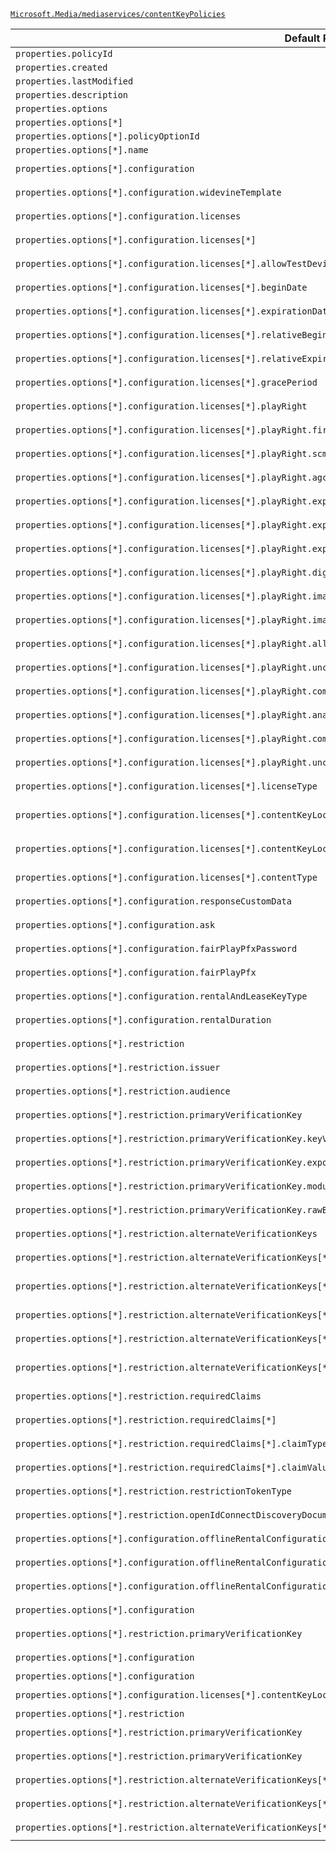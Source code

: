 [`Microsoft.Media/mediaservices/contentKeyPolicies`](https://docs.microsoft.com/en-us/azure/templates/microsoft.media/mediaservices/contentkeypolicies)

| Default Path | Alias |
|---|---|
| `properties.policyId` | `Microsoft.Media/mediaServices/contentKeyPolicies/policyId` |
| `properties.created` | `Microsoft.Media/mediaServices/contentKeyPolicies/created` |
| `properties.lastModified` | `Microsoft.Media/mediaServices/contentKeyPolicies/lastModified` |
| `properties.description` | `Microsoft.Media/mediaServices/contentKeyPolicies/description` |
| `properties.options` | `Microsoft.Media/mediaServices/contentKeyPolicies/options` |
| `properties.options[*]` | `Microsoft.Media/mediaServices/contentKeyPolicies/options[*]` |
| `properties.options[*].policyOptionId` | `Microsoft.Media/mediaServices/contentKeyPolicies/options[*].policyOptionId` |
| `properties.options[*].name` | `Microsoft.Media/mediaServices/contentKeyPolicies/options[*].name` |
| `properties.options[*].configuration` | `Microsoft.Media/mediaServices/contentKeyPolicies/options[*].configuration.#Microsoft-Media-ContentKeyPolicyWidevineConfiguration` |
| `properties.options[*].configuration.widevineTemplate` | `Microsoft.Media/mediaServices/contentKeyPolicies/options[*].configuration.#Microsoft-Media-ContentKeyPolicyWidevineConfiguration.widevineTemplate` |
| `properties.options[*].configuration.licenses` | `Microsoft.Media/mediaServices/contentKeyPolicies/options[*].configuration.#Microsoft-Media-ContentKeyPolicyPlayReadyConfiguration.licenses` |
| `properties.options[*].configuration.licenses[*]` | `Microsoft.Media/mediaServices/contentKeyPolicies/options[*].configuration.#Microsoft-Media-ContentKeyPolicyPlayReadyConfiguration.licenses[*]` |
| `properties.options[*].configuration.licenses[*].allowTestDevices` | `Microsoft.Media/mediaServices/contentKeyPolicies/options[*].configuration.#Microsoft-Media-ContentKeyPolicyPlayReadyConfiguration.licenses[*].allowTestDevices` |
| `properties.options[*].configuration.licenses[*].beginDate` | `Microsoft.Media/mediaServices/contentKeyPolicies/options[*].configuration.#Microsoft-Media-ContentKeyPolicyPlayReadyConfiguration.licenses[*].beginDate` |
| `properties.options[*].configuration.licenses[*].expirationDate` | `Microsoft.Media/mediaServices/contentKeyPolicies/options[*].configuration.#Microsoft-Media-ContentKeyPolicyPlayReadyConfiguration.licenses[*].expirationDate` |
| `properties.options[*].configuration.licenses[*].relativeBeginDate` | `Microsoft.Media/mediaServices/contentKeyPolicies/options[*].configuration.#Microsoft-Media-ContentKeyPolicyPlayReadyConfiguration.licenses[*].relativeBeginDate` |
| `properties.options[*].configuration.licenses[*].relativeExpirationDate` | `Microsoft.Media/mediaServices/contentKeyPolicies/options[*].configuration.#Microsoft-Media-ContentKeyPolicyPlayReadyConfiguration.licenses[*].relativeExpirationDate` |
| `properties.options[*].configuration.licenses[*].gracePeriod` | `Microsoft.Media/mediaServices/contentKeyPolicies/options[*].configuration.#Microsoft-Media-ContentKeyPolicyPlayReadyConfiguration.licenses[*].gracePeriod` |
| `properties.options[*].configuration.licenses[*].playRight` | `Microsoft.Media/mediaServices/contentKeyPolicies/options[*].configuration.#Microsoft-Media-ContentKeyPolicyPlayReadyConfiguration.licenses[*].playRight` |
| `properties.options[*].configuration.licenses[*].playRight.firstPlayExpiration` | `Microsoft.Media/mediaServices/contentKeyPolicies/options[*].configuration.#Microsoft-Media-ContentKeyPolicyPlayReadyConfiguration.licenses[*].playRight.firstPlayExpiration` |
| `properties.options[*].configuration.licenses[*].playRight.scmsRestriction` | `Microsoft.Media/mediaServices/contentKeyPolicies/options[*].configuration.#Microsoft-Media-ContentKeyPolicyPlayReadyConfiguration.licenses[*].playRight.scmsRestriction` |
| `properties.options[*].configuration.licenses[*].playRight.agcAndColorStripeRestriction` | `Microsoft.Media/mediaServices/contentKeyPolicies/options[*].configuration.#Microsoft-Media-ContentKeyPolicyPlayReadyConfiguration.licenses[*].playRight.agcAndColorStripeRestriction` |
| `properties.options[*].configuration.licenses[*].playRight.explicitAnalogTelevisionOutputRestriction` | `Microsoft.Media/mediaServices/contentKeyPolicies/options[*].configuration.#Microsoft-Media-ContentKeyPolicyPlayReadyConfiguration.licenses[*].playRight.explicitAnalogTelevisionOutputRestriction` |
| `properties.options[*].configuration.licenses[*].playRight.explicitAnalogTelevisionOutputRestriction.bestEffort` | `Microsoft.Media/mediaServices/contentKeyPolicies/options[*].configuration.#Microsoft-Media-ContentKeyPolicyPlayReadyConfiguration.licenses[*].playRight.explicitAnalogTelevisionOutputRestriction.bestEffort` |
| `properties.options[*].configuration.licenses[*].playRight.explicitAnalogTelevisionOutputRestriction.configurationData` | `Microsoft.Media/mediaServices/contentKeyPolicies/options[*].configuration.#Microsoft-Media-ContentKeyPolicyPlayReadyConfiguration.licenses[*].playRight.explicitAnalogTelevisionOutputRestriction.configurationData` |
| `properties.options[*].configuration.licenses[*].playRight.digitalVideoOnlyContentRestriction` | `Microsoft.Media/mediaServices/contentKeyPolicies/options[*].configuration.#Microsoft-Media-ContentKeyPolicyPlayReadyConfiguration.licenses[*].playRight.digitalVideoOnlyContentRestriction` |
| `properties.options[*].configuration.licenses[*].playRight.imageConstraintForAnalogComponentVideoRestriction` | `Microsoft.Media/mediaServices/contentKeyPolicies/options[*].configuration.#Microsoft-Media-ContentKeyPolicyPlayReadyConfiguration.licenses[*].playRight.imageConstraintForAnalogComponentVideoRestriction` |
| `properties.options[*].configuration.licenses[*].playRight.imageConstraintForAnalogComputerMonitorRestriction` | `Microsoft.Media/mediaServices/contentKeyPolicies/options[*].configuration.#Microsoft-Media-ContentKeyPolicyPlayReadyConfiguration.licenses[*].playRight.imageConstraintForAnalogComputerMonitorRestriction` |
| `properties.options[*].configuration.licenses[*].playRight.allowPassingVideoContentToUnknownOutput` | `Microsoft.Media/mediaServices/contentKeyPolicies/options[*].configuration.#Microsoft-Media-ContentKeyPolicyPlayReadyConfiguration.licenses[*].playRight.allowPassingVideoContentToUnknownOutput` |
| `properties.options[*].configuration.licenses[*].playRight.uncompressedDigitalVideoOpl` | `Microsoft.Media/mediaServices/contentKeyPolicies/options[*].configuration.#Microsoft-Media-ContentKeyPolicyPlayReadyConfiguration.licenses[*].playRight.uncompressedDigitalVideoOpl` |
| `properties.options[*].configuration.licenses[*].playRight.compressedDigitalVideoOpl` | `Microsoft.Media/mediaServices/contentKeyPolicies/options[*].configuration.#Microsoft-Media-ContentKeyPolicyPlayReadyConfiguration.licenses[*].playRight.compressedDigitalVideoOpl` |
| `properties.options[*].configuration.licenses[*].playRight.analogVideoOpl` | `Microsoft.Media/mediaServices/contentKeyPolicies/options[*].configuration.#Microsoft-Media-ContentKeyPolicyPlayReadyConfiguration.licenses[*].playRight.analogVideoOpl` |
| `properties.options[*].configuration.licenses[*].playRight.compressedDigitalAudioOpl` | `Microsoft.Media/mediaServices/contentKeyPolicies/options[*].configuration.#Microsoft-Media-ContentKeyPolicyPlayReadyConfiguration.licenses[*].playRight.compressedDigitalAudioOpl` |
| `properties.options[*].configuration.licenses[*].playRight.uncompressedDigitalAudioOpl` | `Microsoft.Media/mediaServices/contentKeyPolicies/options[*].configuration.#Microsoft-Media-ContentKeyPolicyPlayReadyConfiguration.licenses[*].playRight.uncompressedDigitalAudioOpl` |
| `properties.options[*].configuration.licenses[*].licenseType` | `Microsoft.Media/mediaServices/contentKeyPolicies/options[*].configuration.#Microsoft-Media-ContentKeyPolicyPlayReadyConfiguration.licenses[*].licenseType` |
| `properties.options[*].configuration.licenses[*].contentKeyLocation` | `Microsoft.Media/mediaServices/contentKeyPolicies/options[*].configuration.#Microsoft-Media-ContentKeyPolicyPlayReadyConfiguration.licenses[*].contentKeyLocation.#Microsoft-Media-ContentKeyPolicyPlayReadyContentEncryptionKeyFromKeyIdentifier` |
| `properties.options[*].configuration.licenses[*].contentKeyLocation.keyId` | `Microsoft.Media/mediaServices/contentKeyPolicies/options[*].configuration.#Microsoft-Media-ContentKeyPolicyPlayReadyConfiguration.licenses[*].contentKeyLocation.#Microsoft-Media-ContentKeyPolicyPlayReadyContentEncryptionKeyFromKeyIdentifier.keyId` |
| `properties.options[*].configuration.licenses[*].contentType` | `Microsoft.Media/mediaServices/contentKeyPolicies/options[*].configuration.#Microsoft-Media-ContentKeyPolicyPlayReadyConfiguration.licenses[*].contentType` |
| `properties.options[*].configuration.responseCustomData` | `Microsoft.Media/mediaServices/contentKeyPolicies/options[*].configuration.#Microsoft-Media-ContentKeyPolicyPlayReadyConfiguration.responseCustomData` |
| `properties.options[*].configuration.ask` | `Microsoft.Media/mediaServices/contentKeyPolicies/options[*].configuration.#Microsoft-Media-ContentKeyPolicyFairPlayConfiguration.ask` |
| `properties.options[*].configuration.fairPlayPfxPassword` | `Microsoft.Media/mediaServices/contentKeyPolicies/options[*].configuration.#Microsoft-Media-ContentKeyPolicyFairPlayConfiguration.fairPlayPfxPassword` |
| `properties.options[*].configuration.fairPlayPfx` | `Microsoft.Media/mediaServices/contentKeyPolicies/options[*].configuration.#Microsoft-Media-ContentKeyPolicyFairPlayConfiguration.fairPlayPfx` |
| `properties.options[*].configuration.rentalAndLeaseKeyType` | `Microsoft.Media/mediaServices/contentKeyPolicies/options[*].configuration.#Microsoft-Media-ContentKeyPolicyFairPlayConfiguration.rentalAndLeaseKeyType` |
| `properties.options[*].configuration.rentalDuration` | `Microsoft.Media/mediaServices/contentKeyPolicies/options[*].configuration.#Microsoft-Media-ContentKeyPolicyFairPlayConfiguration.rentalDuration` |
| `properties.options[*].restriction` | `Microsoft.Media/mediaServices/contentKeyPolicies/options[*].restriction.#Microsoft-Media-ContentKeyPolicyTokenRestriction` |
| `properties.options[*].restriction.issuer` | `Microsoft.Media/mediaServices/contentKeyPolicies/options[*].restriction.#Microsoft-Media-ContentKeyPolicyTokenRestriction.issuer` |
| `properties.options[*].restriction.audience` | `Microsoft.Media/mediaServices/contentKeyPolicies/options[*].restriction.#Microsoft-Media-ContentKeyPolicyTokenRestriction.audience` |
| `properties.options[*].restriction.primaryVerificationKey` | `Microsoft.Media/mediaServices/contentKeyPolicies/options[*].restriction.#Microsoft-Media-ContentKeyPolicyTokenRestriction.primaryVerificationKey.#Microsoft-Media-ContentKeyPolicySymmetricTokenKey` |
| `properties.options[*].restriction.primaryVerificationKey.keyValue` | `Microsoft.Media/mediaServices/contentKeyPolicies/options[*].restriction.#Microsoft-Media-ContentKeyPolicyTokenRestriction.primaryVerificationKey.#Microsoft-Media-ContentKeyPolicySymmetricTokenKey.keyValue` |
| `properties.options[*].restriction.primaryVerificationKey.exponent` | `Microsoft.Media/mediaServices/contentKeyPolicies/options[*].restriction.#Microsoft-Media-ContentKeyPolicyTokenRestriction.primaryVerificationKey.#Microsoft-Media-ContentKeyPolicyRsaTokenKey.exponent` |
| `properties.options[*].restriction.primaryVerificationKey.modulus` | `Microsoft.Media/mediaServices/contentKeyPolicies/options[*].restriction.#Microsoft-Media-ContentKeyPolicyTokenRestriction.primaryVerificationKey.#Microsoft-Media-ContentKeyPolicyRsaTokenKey.modulus` |
| `properties.options[*].restriction.primaryVerificationKey.rawBody` | `Microsoft.Media/mediaServices/contentKeyPolicies/options[*].restriction.#Microsoft-Media-ContentKeyPolicyTokenRestriction.primaryVerificationKey.#Microsoft-Media-ContentKeyPolicyX509CertificateTokenKey.rawBody` |
| `properties.options[*].restriction.alternateVerificationKeys` | `Microsoft.Media/mediaServices/contentKeyPolicies/options[*].restriction.#Microsoft-Media-ContentKeyPolicyTokenRestriction.alternateVerificationKeys` |
| `properties.options[*].restriction.alternateVerificationKeys[*]` | `Microsoft.Media/mediaServices/contentKeyPolicies/options[*].restriction.#Microsoft-Media-ContentKeyPolicyTokenRestriction.alternateVerificationKeys[*]` |
| `properties.options[*].restriction.alternateVerificationKeys[*].keyValue` | `Microsoft.Media/mediaServices/contentKeyPolicies/options[*].restriction.#Microsoft-Media-ContentKeyPolicyTokenRestriction.alternateVerificationKeys[*].#Microsoft-Media-ContentKeyPolicySymmetricTokenKey.keyValue` |
| `properties.options[*].restriction.alternateVerificationKeys[*].exponent` | `Microsoft.Media/mediaServices/contentKeyPolicies/options[*].restriction.#Microsoft-Media-ContentKeyPolicyTokenRestriction.alternateVerificationKeys[*].#Microsoft-Media-ContentKeyPolicyRsaTokenKey.exponent` |
| `properties.options[*].restriction.alternateVerificationKeys[*].modulus` | `Microsoft.Media/mediaServices/contentKeyPolicies/options[*].restriction.#Microsoft-Media-ContentKeyPolicyTokenRestriction.alternateVerificationKeys[*].#Microsoft-Media-ContentKeyPolicyRsaTokenKey.modulus` |
| `properties.options[*].restriction.alternateVerificationKeys[*].rawBody` | `Microsoft.Media/mediaServices/contentKeyPolicies/options[*].restriction.#Microsoft-Media-ContentKeyPolicyTokenRestriction.alternateVerificationKeys[*].#Microsoft-Media-ContentKeyPolicyX509CertificateTokenKey.rawBody` |
| `properties.options[*].restriction.requiredClaims` | `Microsoft.Media/mediaServices/contentKeyPolicies/options[*].restriction.#Microsoft-Media-ContentKeyPolicyTokenRestriction.requiredClaims` |
| `properties.options[*].restriction.requiredClaims[*]` | `Microsoft.Media/mediaServices/contentKeyPolicies/options[*].restriction.#Microsoft-Media-ContentKeyPolicyTokenRestriction.requiredClaims[*]` |
| `properties.options[*].restriction.requiredClaims[*].claimType` | `Microsoft.Media/mediaServices/contentKeyPolicies/options[*].restriction.#Microsoft-Media-ContentKeyPolicyTokenRestriction.requiredClaims[*].claimType` |
| `properties.options[*].restriction.requiredClaims[*].claimValue` | `Microsoft.Media/mediaServices/contentKeyPolicies/options[*].restriction.#Microsoft-Media-ContentKeyPolicyTokenRestriction.requiredClaims[*].claimValue` |
| `properties.options[*].restriction.restrictionTokenType` | `Microsoft.Media/mediaServices/contentKeyPolicies/options[*].restriction.#Microsoft-Media-ContentKeyPolicyTokenRestriction.restrictionTokenType` |
| `properties.options[*].restriction.openIdConnectDiscoveryDocument` | `Microsoft.Media/mediaServices/contentKeyPolicies/options[*].restriction.#Microsoft-Media-ContentKeyPolicyTokenRestriction.openIdConnectDiscoveryDocument` |
| `properties.options[*].configuration.offlineRentalConfiguration` | `Microsoft.Media/mediaServices/contentKeyPolicies/options[*].configuration.#Microsoft-Media-ContentKeyPolicyFairPlayConfiguration.offlineRentalConfiguration` |
| `properties.options[*].configuration.offlineRentalConfiguration.playbackDurationSeconds` | `Microsoft.Media/mediaServices/contentKeyPolicies/options[*].configuration.#Microsoft-Media-ContentKeyPolicyFairPlayConfiguration.offlineRentalConfiguration.playbackDurationSeconds` |
| `properties.options[*].configuration.offlineRentalConfiguration.storageDurationSeconds` | `Microsoft.Media/mediaServices/contentKeyPolicies/options[*].configuration.#Microsoft-Media-ContentKeyPolicyFairPlayConfiguration.offlineRentalConfiguration.storageDurationSeconds` |
| `properties.options[*].configuration` | `Microsoft.Media/mediaServices/contentKeyPolicies/options[*].configuration.#Microsoft-Media-ContentKeyPolicyFairPlayConfiguration` |
| `properties.options[*].restriction.primaryVerificationKey` | `Microsoft.Media/mediaServices/contentKeyPolicies/options[*].restriction.#Microsoft-Media-ContentKeyPolicyTokenRestriction.primaryVerificationKey.#Microsoft-Media-ContentKeyPolicyX509CertificateTokenKey` |
| `properties.options[*].configuration` | `Microsoft.Media/mediaServices/contentKeyPolicies/options[*].configuration.#Microsoft-Media-ContentKeyPolicyPlayReadyConfiguration` |
| `properties.options[*].configuration` | `Microsoft.Media/mediaServices/contentKeyPolicies/options[*].configuration` |
| `properties.options[*].configuration.licenses[*].contentKeyLocation` | `Microsoft.Media/mediaServices/contentKeyPolicies/options[*].configuration.#Microsoft-Media-ContentKeyPolicyPlayReadyConfiguration.licenses[*].contentKeyLocation` |
| `properties.options[*].restriction` | `Microsoft.Media/mediaServices/contentKeyPolicies/options[*].restriction` |
| `properties.options[*].restriction.primaryVerificationKey` | `Microsoft.Media/mediaServices/contentKeyPolicies/options[*].restriction.#Microsoft-Media-ContentKeyPolicyTokenRestriction.primaryVerificationKey.#Microsoft-Media-ContentKeyPolicyRsaTokenKey` |
| `properties.options[*].restriction.primaryVerificationKey` | `Microsoft.Media/mediaServices/contentKeyPolicies/options[*].restriction.#Microsoft-Media-ContentKeyPolicyTokenRestriction.primaryVerificationKey` |
| `properties.options[*].restriction.alternateVerificationKeys[*]` | `Microsoft.Media/mediaServices/contentKeyPolicies/options[*].restriction.#Microsoft-Media-ContentKeyPolicyTokenRestriction.alternateVerificationKeys[*].#Microsoft-Media-ContentKeyPolicyX509CertificateTokenKey` |
| `properties.options[*].restriction.alternateVerificationKeys[*]` | `Microsoft.Media/mediaServices/contentKeyPolicies/options[*].restriction.#Microsoft-Media-ContentKeyPolicyTokenRestriction.alternateVerificationKeys[*].#Microsoft-Media-ContentKeyPolicyRsaTokenKey` |
| `properties.options[*].restriction.alternateVerificationKeys[*]` | `Microsoft.Media/mediaServices/contentKeyPolicies/options[*].restriction.#Microsoft-Media-ContentKeyPolicyTokenRestriction.alternateVerificationKeys[*].#Microsoft-Media-ContentKeyPolicySymmetricTokenKey` |

